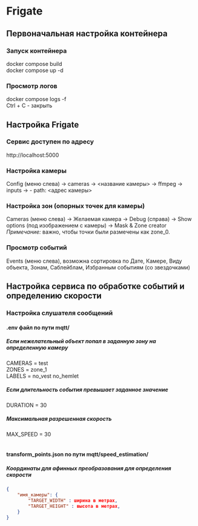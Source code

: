 # Frigate

## Первоначальная настройка контейнера

### Запуск контейнера
docker compose build <br/>
docker compose up -d

### Просмотр логов
docker compose logs -f <br/>
Ctrl + C - закрыть

## Настройка Frigate

### Сервис доступен по адресу
http://localhost:5000

### Настройка камеры
Config (меню слева) -> cameras -> <название камеры> -> ffmpeg -> inputs -> - path: <адрес камеры>

### Настройка зон (опорных точек для камеры)
Cameras (меню слева) -> Желаемая камера -> Debug (справа) -> Show options (под изображением с камеры) -> Mask & Zone creator
*Примечание:* важно, чтобы точки были размечены как zone_0.

### Просмотр событий
Events (меню слева), возможна сортировка по Дате, Камере, Виду объекта, Зонам, Саблейблам, Избранным событиям (со звездочками)

## Настройка сервиса по обработке событий и определению скорости

### Настройка слушателя сообщений
#### .env файл по пути mqtt/
##### Если нежелательный объект попал в заданную зону на определенную камеру
CAMERAS = test <br/>
ZONES = zone_1 <br/>
LABELS = no_vest no_hemlet <br/>
##### Если длительность события превышает заданное значение
DURATION = 30 <br/>
##### Максимальная разрешенная скорость
MAX_SPEED = 30 <br/><br/>

#### transform_points.json по пути mqtt/speed_estimation/
##### Координаты для афинных преобразования для определения скорости
```json
{
    "имя_камеры": {
        "TARGET_WIDTH" : ширина в метрах,
        "TARGET_HEIGHT" : высота в метрах,
    }
}
```